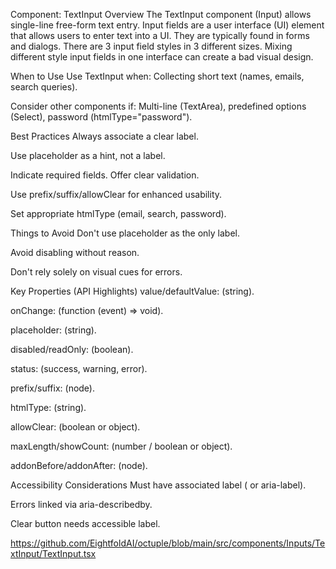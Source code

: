 Component: TextInput
Overview
The TextInput component (Input) allows single-line free-form text entry. Input fields are a user interface (UI) element that allows users to enter text into a UI. They are typically found in forms and dialogs. There are 3 input field styles in 3 different sizes. Mixing different style input fields in one interface can create a bad visual design.    

When to Use
Use TextInput when: Collecting short text (names, emails, search queries).    

Consider other components if: Multi-line (TextArea), predefined options (Select), password (htmlType="password").    

Best Practices
Always associate a clear label.    

Use placeholder as a hint, not a label.    

Indicate required fields. Offer clear validation.    

Use prefix/suffix/allowClear for enhanced usability.    

Set appropriate htmlType (email, search, password).    

Things to Avoid
Don't use placeholder as the only label.    

Avoid disabling without reason.    

Don't rely solely on visual cues for errors.    

Key Properties (API Highlights)
value/defaultValue: (string).    

onChange: (function (event) => void).    

placeholder: (string).    

disabled/readOnly: (boolean).    

status: (success, warning, error).    

prefix/suffix: (node).    

htmlType: (string).    

allowClear: (boolean or object).    

maxLength/showCount: (number / boolean or object).    

addonBefore/addonAfter: (node).    

Accessibility Considerations
Must have associated label (<label htmlFor> or aria-label).    

Errors linked via aria-describedby.    

Clear button needs accessible label.    

https://github.com/EightfoldAI/octuple/blob/main/src/components/Inputs/TextInput/TextInput.tsx